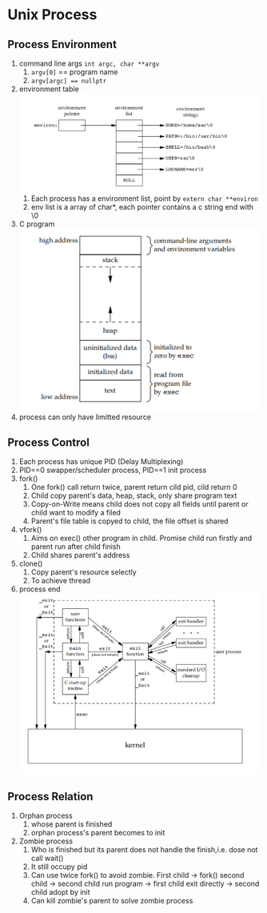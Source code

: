 # Unix Process

## Process Environment

1. command line args `int argc, char **argv`
    1. `argv[0]` == program name
    2. `argv[argc] == nullptr`
2. environment table  
   ![env list](./imgs/envlist.jpg)
   1. Each process has a environment list, point by `extern char **environ`
   2. env list is a array of char*, each pointer contains a c string end with \0
3. C program  
    ![C program memory layout](./imgs/cstorage.jpg)
4. process can only have limitted resource

## Process Control

1. Each process has unique PID (Delay Multiplexing)
2. PID==0 swapper/scheduler process, PID==1 init process
3. fork()
   1. One fork() call return twice, parent return cild pid, cild return 0
   2. Child copy parent's data, heap, stack, only share program text
   3. Copy-on-Write means child does not copy all fields until parent or child want to modify a filed
   4. Parent's file table is copyed to child, the file offset is shared
4. vfork()
   1. Aims on exec() other program in child. Promise child run firstly and parent run after child finish
   2. Child shares parent's address
5. clone()
   1. Copy parent's resource selectly
   2. To achieve thread
6. process end
   ![terminate](./imgs/terminate.jpg)

## Process Relation

1. Orphan process
   1. whose parent is finished
   2. orphan process's parent becomes to init
2. Zombie process
   1. Who is finished but its parent does not handle the finish,i.e. dose not call wait()
   2. It still occupy pid
   3. Can use twice fork() to avoid zombie. First child -> fork() second child -> second child run program -> first child exit directly -> second child adopt by init
   4. Can kill zombie's parent to solve zombie process
